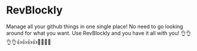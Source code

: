 # RevBlockly
Manage all your github things in one single place! No need to go looking around for what you want. Use RevBlockly and you have it all with you! 👌👌👌👌👍👍👍👍💯💯💯💯

